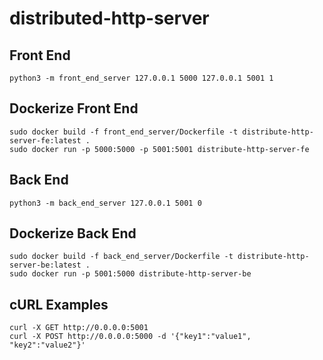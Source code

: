# distributed-http-server

## Front End
```
python3 -m front_end_server 127.0.0.1 5000 127.0.0.1 5001 1
```

## Dockerize Front End
```
sudo docker build -f front_end_server/Dockerfile -t distribute-http-server-fe:latest .
sudo docker run -p 5000:5000 -p 5001:5001 distribute-http-server-fe
```

## Back End
```
python3 -m back_end_server 127.0.0.1 5001 0
```

## Dockerize Back End
```
sudo docker build -f back_end_server/Dockerfile -t distribute-http-server-be:latest .
sudo docker run -p 5001:5000 distribute-http-server-be
```

## cURL Examples
```
curl -X GET http://0.0.0.0:5001
curl -X POST http://0.0.0.0:5000 -d '{"key1":"value1", "key2":"value2"}'
```
